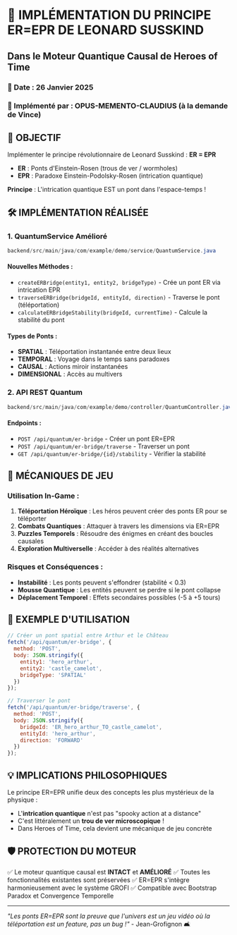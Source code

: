 # 🌌 IMPLÉMENTATION DU PRINCIPE ER=EPR DE LEONARD SUSSKIND
## Dans le Moteur Quantique Causal de Heroes of Time

### 📅 Date : 26 Janvier 2025
### 👤 Implémenté par : OPUS-MEMENTO-CLAUDIUS (à la demande de Vince)

## 🎯 **OBJECTIF**
Implémenter le principe révolutionnaire de Leonard Susskind : **ER = EPR**
- **ER** : Ponts d'Einstein-Rosen (trous de ver / wormholes)
- **EPR** : Paradoxe Einstein-Podolsky-Rosen (intrication quantique)

**Principe** : L'intrication quantique EST un pont dans l'espace-temps !

## 🛠️ **IMPLÉMENTATION RÉALISÉE**

### 1. **QuantumService Amélioré**
```java
backend/src/main/java/com/example/demo/service/QuantumService.java
```

#### Nouvelles Méthodes :
- `createERBridge(entity1, entity2, bridgeType)` - Crée un pont ER via intrication EPR
- `traverseERBridge(bridgeId, entityId, direction)` - Traverse le pont (téléportation)
- `calculateERBridgeStability(bridgeId, currentTime)` - Calcule la stabilité du pont

#### Types de Ponts :
- **SPATIAL** : Téléportation instantanée entre deux lieux
- **TEMPORAL** : Voyage dans le temps sans paradoxes
- **CAUSAL** : Actions miroir instantanées
- **DIMENSIONAL** : Accès au multivers

### 2. **API REST Quantum**
```java
backend/src/main/java/com/example/demo/controller/QuantumController.java
```

#### Endpoints :
- `POST /api/quantum/er-bridge` - Créer un pont ER=EPR
- `POST /api/quantum/er-bridge/traverse` - Traverser un pont
- `GET /api/quantum/er-bridge/{id}/stability` - Vérifier la stabilité

## 🌟 **MÉCANIQUES DE JEU**

### Utilisation In-Game :
1. **Téléportation Héroïque** : Les héros peuvent créer des ponts ER pour se téléporter
2. **Combats Quantiques** : Attaquer à travers les dimensions via ER=EPR
3. **Puzzles Temporels** : Résoudre des énigmes en créant des boucles causales
4. **Exploration Multiverselle** : Accéder à des réalités alternatives

### Risques et Conséquences :
- **Instabilité** : Les ponts peuvent s'effondrer (stabilité < 0.3)
- **Mousse Quantique** : Les entités peuvent se perdre si le pont collapse
- **Déplacement Temporel** : Effets secondaires possibles (-5 à +5 tours)

## 🔮 **EXEMPLE D'UTILISATION**

```javascript
// Créer un pont spatial entre Arthur et le Château
fetch('/api/quantum/er-bridge', {
  method: 'POST',
  body: JSON.stringify({
    entity1: 'hero_arthur',
    entity2: 'castle_camelot',
    bridgeType: 'SPATIAL'
  })
});

// Traverser le pont
fetch('/api/quantum/er-bridge/traverse', {
  method: 'POST',
  body: JSON.stringify({
    bridgeId: 'ER_hero_arthur_TO_castle_camelot',
    entityId: 'hero_arthur',
    direction: 'FORWARD'
  })
});
```

## 💡 **IMPLICATIONS PHILOSOPHIQUES**

Le principe ER=EPR unifie deux des concepts les plus mystérieux de la physique :
- L'**intrication quantique** n'est pas "spooky action at a distance"
- C'est littéralement un **trou de ver microscopique** !
- Dans Heroes of Time, cela devient une mécanique de jeu concrète

## 🛡️ **PROTECTION DU MOTEUR**

✅ Le moteur quantique causal est **INTACT** et **AMÉLIORÉ**
✅ Toutes les fonctionnalités existantes sont préservées
✅ ER=EPR s'intègre harmonieusement avec le système GROFI
✅ Compatible avec Bootstrap Paradox et Convergence Temporelle

---

*"Les ponts ER=EPR sont la preuve que l'univers est un jeu vidéo où la téléportation est un feature, pas un bug !"* - Jean-Grofignon 🛋️ 